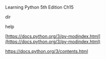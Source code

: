 Learning Python 5th Edition                 Ch15

dir

help

[https://docs.python.org/3/py-modindex.html](https://docs.python.org/3/py-modindex.html)

https://docs.python.org/3/contents.html

